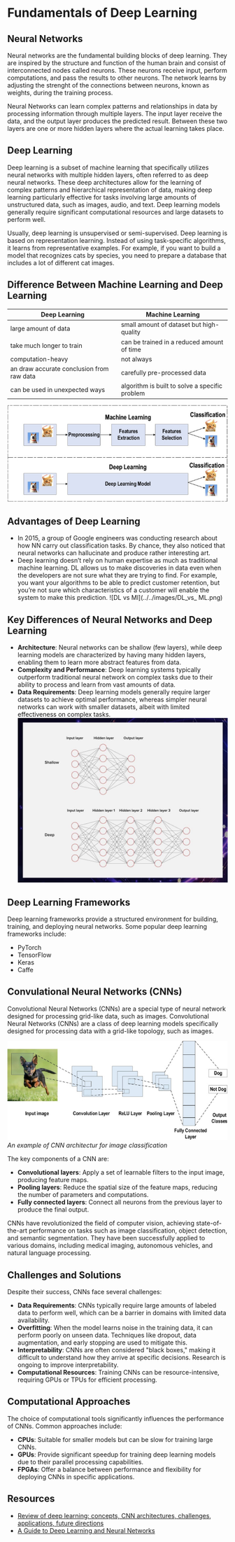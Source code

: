 # Fundamentals of Deep Learning

## Neural Networks 
Neural networks are the fundamental building blocks  of deep learning. They are inspired by the structure and function of the human brain and consist of interconnected nodes called neurons. These neurons receive input, perform computations, and pass the results to other neurons. The network learns by adjusting the strenght of the connections between neurons, known as weights, during the training process.

Neural Networks can learn complex patterns and relationships in data by processing information through multiple layers. The input layer receive the data, and the output layer produces the predicted result. Between these two layers are one or more hidden layers where the actual learning takes place.

## Deep Learning
Deep learning is a subset of machine learning that specifically utilizes neural networks with multiple hidden layers, often referred to as deep neural networks. These deep architectures allow for the learning of complex patterns and hierarchical representation of data, making deep learning particularly effective for tasks involving large amounts of unstructured data, such as images, audio, and text. Deep learning models generally require significant computational resources and large datasets to perform well. 

Usually, deep learning is unsupervised or semi-supervised. Deep learning is based on representation learning. Instead of using task-specific algorithms, it learns from representative examples. For example, if you want to build a model that recognizes cats by species, you need to prepare a database that includes a lot of different cat images.

## Difference Between Machine Learning and Deep Learning
| Deep Learning | Machine Learning |
|---------------|------------------|
| large amount of data | small amount of dataset but high-quality
| take much longer to train | can be trained in a reduced amount of time |
| computation-heavy | not always | 
| an draw accurate conclusion from raw data | carefully pre-processed data |
| can be used in unexpected ways | algorithm is built to solve a specific problem |


![ML vs DL](../../images/ML_vs_DL-proces.jpg)

## Advantages of Deep Learning 
- In 2015, a group of Google engineers was conducting research about how NN carry out classification tasks. By chance, they also noticed that neural networks can hallucinate and produce rather interesting art.
- Deep learning doesn’t rely on human expertise as much as traditional machine learning. DL allows us to make discoveries in data even when the developers are not sure what they are trying to find. For example, you want your algorithms to be able to predict customer retention, but you’re not sure which characteristics of a customer will enable the system to make this prediction.
![DL vs Ml](../../images/DL_vs_ ML.png)

## Key Differences of Neural Networks and Deep Learning 
- **Architecture**: Neural networks can be shallow (few layers), while deep learning models are characterized by having many hidden layers, enabling them to learn more abstract features from data.
- **Complexity and Performance**: Deep learning systems typically outperform traditional neural network on complex tasks due to their ability to process and learn from vast amounts of data.
- **Data Requirements**: Deep learning models generally require larger datasets to achieve optimal performance, whereas simpler neural networks can work with smaller datasets, albeit with limited effectiveness on complex tasks.
![NN vs DL](../../images/NN_vs_DL.png)

## Deep Learning Frameworks 
Deep learning frameworks provide a structured environment for building, training, and deploying neural networks. Some popular  deep learning frameworks include:
- PyTorch
- TensorFlow
- Keras 
- Caffe

## Convulational Neural Networks (CNNs)
Convolutional Neural Networks (CNNs) are a special type of neural network designed for processing grid-like data, such as images. Convolutional Neural Networks (CNNs) are a class of deep learning models specifically designed for processing data with a grid-like topology, such as images. 

![CNN Example](../../images/CNN_example.jpg) <br>
*An example of CNN architectur for image classification*

The key components of a CNN are:
- **Convolutional layers**: Apply a set of learnable filters to the input image, producing feature maps.
- **Pooling layers**: Reduce the spatial size of the feature maps, reducing the number of parameters and computations.
- **Fully connected layers**: Connect all neurons from the previous layer to produce the final output.

CNNs have revolutionized the field of computer vision, achieving state-of-the-art performance on tasks such as image classification, object detection, and semantic segmentation. They have been successfully applied to various domains, including medical imaging, autonomous vehicles, and natural language processing.

## Challenges and Solutions
Despite their success, CNNs face several challenges:
- **Data Requirements**: CNNs typically require large amounts of labeled data to perform well, which can be a barrier in domains with limited data availability.
- **Overfitting**: When the model learns noise in the training data, it can perform poorly on unseen data. Techniques like dropout, data augmentation, and early stopping are used to mitigate this.
- **Interpretability**: CNNs are often considered "black boxes," making it difficult to understand how they arrive at specific decisions. Research is ongoing to improve interpretability.
- **Computational Resources**: Training CNNs can be resource-intensive, requiring GPUs or TPUs for efficient processing.

## Computational Approaches
The choice of computational tools significantly influences the performance of CNNs. Common approaches include:
- **CPUs**: Suitable for smaller models but can be slow for training large CNNs.
- **GPUs**: Provide significant speedup for training deep learning models due to their parallel processing capabilities.
- **FPGAs**: Offer a balance between performance and flexibility for deploying CNNs in specific applications.

##  Resources 
- [Review of deep learning: concepts, CNN architectures, challenges, applications, future directions](https://www.ncbi.nlm.nih.gov/pmc/articles/PMC8010506/)
- [A Guide to Deep Learning and Neural Networks](https://serokell.io/blog/deep-learning-and-neural-network-guide)
